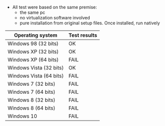 * All test were based on the same premise:
    - the same pc
    - no virtualization software involved
    - pure installation from original setup files. Once installed, run natively
    
Operating system | Test results |
------------- | ------------- |
Windows 98 (32 bits) | OK |
Windows XP (32 bits) | OK |
Windows XP (64 bits) | FAIL |
Windows Vista (32 bits) | OK |
Windows Vista (64 bits) | FAIL |
Windows 7 (32 bits) | FAIL |
Windows 7 (64 bits) | FAIL |
Windows 8 (32 bits) | FAIL |
Windows 8 (64 bits) | FAIL |
Windows 10 | FAIL |
